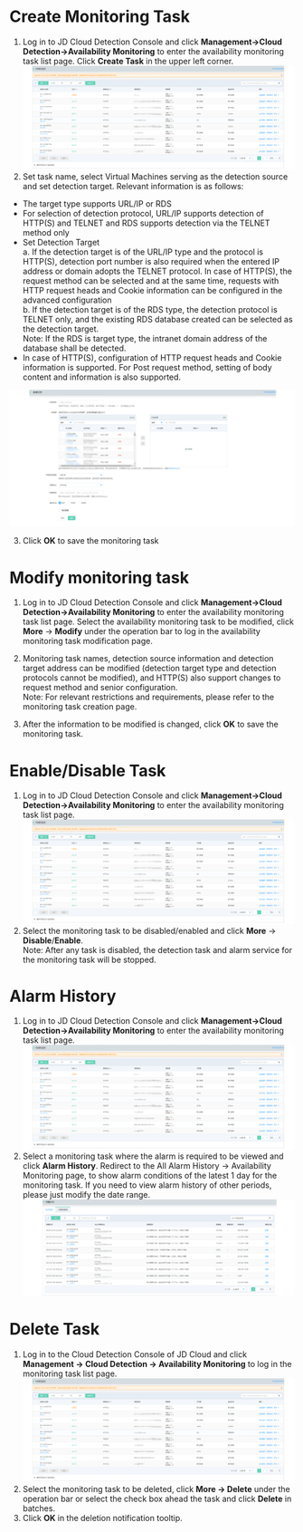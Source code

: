 # Create Monitoring Task 
1. Log in to JD Cloud Detection Console and click **Management->Cloud Detection->Availability Monitoring** to enter the availability monitoring task list page. Click **Create Task** in the upper left corner.  
![任务列表](../../../../../image/Cloud-Detection/task-usa-list.png)
2. Set task name, select Virtual Machines serving as the detection source and set detection target. Relevant information is as follows:
- The target type supports URL/IP or RDS
- For selection of detection protocol, URL/IP supports detection of HTTP(S) and TELNET and RDS supports detection via the TELNET method only
- Set Detection Target  
a. If the detection target is of the URL/IP type and the protocol is HTTP(S), detection port number is also required when the entered IP address or domain adopts the TELNET protocol. In case of HTTP(S), the request method can be selected and at the same time, requests with HTTP request heads and Cookie information can be configured in the advanced configuration  
b. If the detection target is of the RDS type, the detection protocol is TELNET only, and the existing RDS database created can be selected as the detection target.  
Note: If the RDS is target type, the intranet domain address of the database shall be detected.
- In case of HTTP(S), configuration of HTTP request heads and Cookie information is supported. For Post request method, setting of body content and information is also supported.  

![新建任务](../../../../../image/Cloud-Detection/create-task-usa.png)

3. Click **OK** to save the monitoring task  

# Modify monitoring task  
1. Log in to JD Cloud Detection Console and click **Management->Cloud Detection->Availability Monitoring** to enter the availability monitoring task list page. Select the availability monitoring task to be modified, click **More** -> **Modify** under the operation bar to log in the availability monitoring task modification page.  

2. Monitoring task names, detection source information and detection target address can be modified (detection target type and detection protocols cannot be modified), and HTTP(S) also support changes to request method and senior configuration.  
Note: For relevant restrictions and requirements, please refer to the monitoring task creation page.  

3. After the information to be modified is changed, click **OK** to save the monitoring task.  

# Enable/Disable Task  
1. Log in to JD Cloud Detection Console and click **Management->Cloud Detection->Availability Monitoring** to enter the availability monitoring task list page.  
![任务列表](../../../../../image/Cloud-Detection/task-usa-list.png)
2. Select the monitoring task to be disabled/enabled and click **More** -> **Disable**/**Enable**.  
Note: After any task is disabled, the detection task and alarm service for the monitoring task will be stopped.  

# Alarm History  
1. Log in to JD Cloud Detection Console and click **Management->Cloud Detection->Availability Monitoring** to enter the availability monitoring task list page.  
![任务列表](../../../../../image/Cloud-Detection/task-usa-list.png)
2. Select a monitoring task where the alarm is required to be viewed and click **Alarm History**. Redirect to the All Alarm History -> Availability Monitoring page, to show alarm conditions of the latest 1 day for the monitoring task. If you need to view alarm history of other periods, please just modify the date range.  
![报警历史](../../../../../image/Cloud-Detection/alarmhistory-usa.png)

# Delete Task  
1. Log in to the Cloud Detection Console of JD Cloud and click **Management -> Cloud Detection -> Availability Monitoring** to log in the monitoring task list page.  
![任务列表](../../../../../image/Cloud-Detection/task-usa-list.png)
2. Select the monitoring task to be deleted, click **More -> Delete** under the operation bar or select the check box ahead the task and click **Delete** in batches.  
3. Click **OK** in the deletion notification tooltip.
